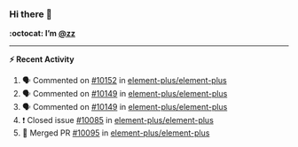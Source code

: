 ### Hi there 👋

**:octocat: I’m [@zz](https://github.com/holazz)**

---

**:zap: Recent Activity**

<!--START_SECTION:activity-->
1. 🗣 Commented on [#10152](https://github.com/element-plus/element-plus/issues/10152) in [element-plus/element-plus](https://github.com/element-plus/element-plus)
2. 🗣 Commented on [#10149](https://github.com/element-plus/element-plus/issues/10149) in [element-plus/element-plus](https://github.com/element-plus/element-plus)
3. 🗣 Commented on [#10149](https://github.com/element-plus/element-plus/issues/10149) in [element-plus/element-plus](https://github.com/element-plus/element-plus)
4. ❗️ Closed issue [#10085](https://github.com/element-plus/element-plus/issues/10085) in [element-plus/element-plus](https://github.com/element-plus/element-plus)
5. 🎉 Merged PR [#10095](https://github.com/element-plus/element-plus/pull/10095) in [element-plus/element-plus](https://github.com/element-plus/element-plus)
<!--END_SECTION:activity-->
